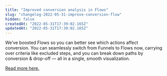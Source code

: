 ```yaml
---
title: "Improved conversion analysis in Flows"
slug: "changelog-2022-05-31-improve-conversion-flow"
hidden: false
createdAt: "2022-05-31T17:39:02.165Z"
updatedAt: "2022-05-31T17:39:02.165Z"
---
```


We’ve boosted Flows so you can better see which actions affect conversion. You can seamlessly switch from Funnels to Flows now, carrying over criteria like excluded steps, and you can break down paths by conversion & drop-off — all in a single, smooth visualization.

[Read more here.](https://help.mixpanel.com/hc/en-us/articles/360057520772-Conversion-and-Drop-off-Flows)
